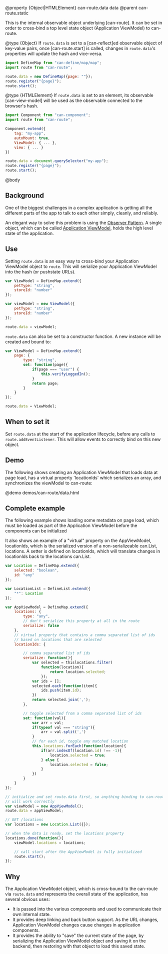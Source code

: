 @property {Object|HTMLElement} can-route.data data
@parent can-route.static

This is the internal observable object underlying [can-route]. It can be set in order to cross-bind a top level state object (Application ViewModel) to can-route.

@type {Object} If `route.data` is set to a [can-reflect]ed observable object of
key-value pairs, once [can-route.start] is called, changes in `route.data`'s
properties will update the hash and vice-versa.

```js
import DefineMap from "can-define/map/map";
import route from "can-route";

route.data = new DefineMap({page: ""});
route.register("{page}");
route.start();
```


@type {HTMLElement} If `route.data` is set to an element, its
observable [can-view-model] will be used as the observable connected
to the browser's hash.  

```js
import Component from "can-component";
import route from "can-route";

Component.extend({
	tag: "my-app",
	autoMount: true,
	ViewModel: { ... },
	view: { ... }
})

route.data = document.querySelector("my-app");
route.register("{page}");
route.start();
```

@body

## Background

One of the biggest challenges in a complex application is getting all the different parts of the app to talk to each other simply, cleanly, and reliably.

An elegant way to solve this problem is using the [Observer Pattern](http://en.wikipedia.org/wiki/Observer_pattern). A single object, which can be called [Application ViewModel](https://www.youtube.com/watch?v=LrzK4exG5Ss), holds the high level state of the application.

## Use

Setting `route.data` is an easy way to cross-bind your Application ViewModel object to `route`. This will serialize your Application ViewModel into the hash (or pushstate URLs).

```js
var ViewModel = DefineMap.extend({
	petType: "string",
	storeId: "number"
});

var viewModel = new ViewModel({
	petType: "string",
	storeId: "number"
});

route.data = viewModel;
```

`route.data` can also be set to a constructor function. A new instance will be created and bound to:

```js
var ViewModel = DefineMap.extend({
    page: {
        type: "string",
        set: function(page){
            if(page === "user") {
                this.verifyLoggedIn();
            }
            return page;
        }
    }
});

route.data = ViewModel;
```

## When to set it

Set `route.data` at the  start of the application lifecycle, before any calls to `route.addEventListener`. This will allow events to correctly bind on this new object.

## Demo

The following shows creating an Application ViewModel that loads data at page load, has a virtual property 'locationIds' which serializes an array, and synchronizes the viewModel to can-route:

@demo demos/can-route/data.html

## Complete example

The following example shows loading some metadata on page load, which must be loaded as part of the Application ViewModel before the components can be initialized

It also shows an example of a "virtual" property on the AppViewModel, locationIds, which is the serialized version of a non-serializeable can.List, locations.  A setter is defined on locationIds, which will translate changes in locationIds back to the locations can.List.

```js
var Location = DefineMap.extend({
	selected: "boolean",
	id: "any"
});

var LocationList = DefineList.extend({
	"*": Location
});

var AppViewModel = DefineMap.extend({
	locations: {
		type: "any",
		// don't serialize this property at all in the route
		serialize: false
	},
	// virtual property that contains a comma separated list of ids
	// based on locations that are selected
	locationIds: {

		// comma separated list of ids
		serialize: function(){
			var selected = thislocations.filter(
				function(location){
					return location.selected;
				});
			var ids = [];
			selected.each(function(item){
				ids.push(item.id);
			})
			return selected.join(',');
		},

		// toggle selected from a comma separated list of ids
		set: function(val){
			var arr = val;
			if(typeof val === "string"){
				arr = val.split(',')
			}
			// for each id, toggle any matched location
			this.locations.forEach(function(location){
				if(arr.indexOf(location.id) !== -1){
					location.selected = true;
				} else {
					location.selected = false;
				}
			})
		}
	}
});

// initialize and set route.data first, so anything binding to can-route
// will work correctly
var viewModel = new AppViewModel();
route.data = appViewModel;

// GET /locations
var locations = new Location.List({});

// when the data is ready, set the locations property
locations.done(function(){
	viewModel.locations = locations;

	// call start after the AppViewModel is fully initialized
	route.start();
});
```

## Why

The Application ViewModel object, which is cross-bound to the can-route via `route.data` and represents the overall state of the application, has several obvious uses:

* It is passed into the various components and used to communicate their own internal state.
* It provides deep linking and back button support. As the URL changes, Application ViewModel changes cause changes in application components.
* It provides the ability to "save" the current state of the page, by serializing the Application ViewModel object and saving it on the backend, then restoring with that object to load this saved state.
